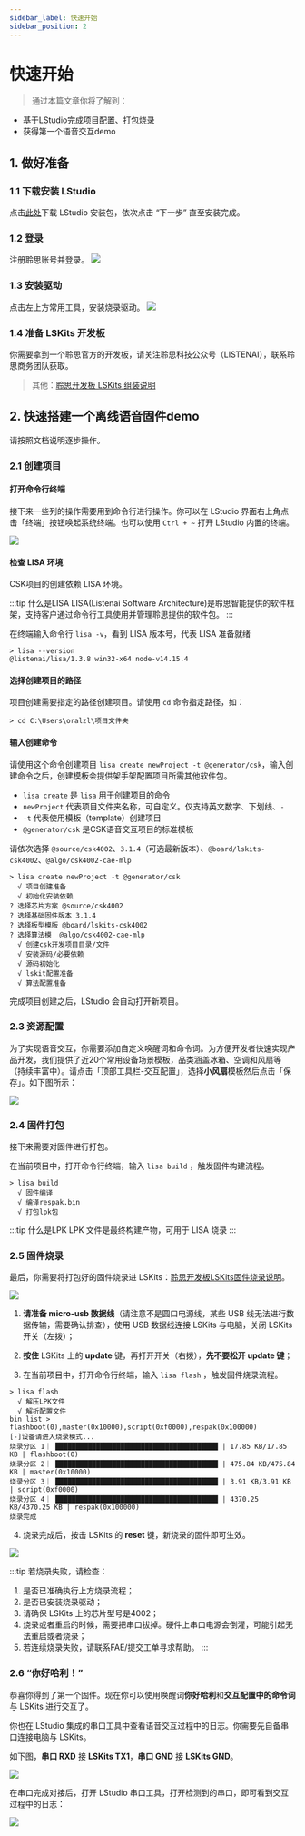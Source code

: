 ```yaml
---
sidebar_label: 快速开始
sidebar_position: 2
---
```


# 快速开始 

> 通过本篇文章你将了解到：
- 基于LStudio完成项目配置、打包烧录
- 获得第一个语音交互demo

## 1. 做好准备

### 1.1 下载安装 LStudio

点击[此处](https://castor.iflyos.cn/castor/v3/lstudio/download)下载 LStudio 安装包，依次点击 “下一步” 直至安装完成。

### 1.2 登录

注册聆思账号并登录。
![](./files/login.png)

### 1.3 安装驱动

点击左上方常用工具，安装烧录驱动。
![](./files/install_driver.png)


### 1.4 准备 LSKits 开发板

你需要拿到一个聆思官方的开发板，请关注聆思科技公众号（LISTENAI），联系聆思商务团队获取。

> 其他：[聆思开发板 LSKits 组装说明](https://www.bilibili.com/video/BV1po4y1d7fB)

## 2. 快速搭建一个离线语音固件demo

请按照文档说明逐步操作。

### 2.1 创建项目

#### 打开命令行终端

接下来一些列的操作需要用到命令行进行操作。你可以在 LStudio 界面右上角点击「终端」按钮唤起系统终端。也可以使用 `Ctrl + ~` 打开 LStudio 内置的终端。

![](./files/terminal.png)


#### 检查 LISA 环境

CSK项目的创建依赖 LISA 环境。

:::tip 什么是LISA
LISA(Listenai Software Architecture)是聆思智能提供的软件框架，支持客户通过命令行工具使用并管理聆思提供的软件包。 
:::

在终端输入命令行 `lisa -v`，看到 LISA 版本号，代表 LISA 准备就绪

```shell
> lisa --version
@listenai/lisa/1.3.8 win32-x64 node-v14.15.4
```

#### 选择创建项目的路径 

项目创建需要指定的路径创建项目。请使用 `cd` 命令指定路径，如：

```shell
> cd C:\Users\oralzl\项目文件夹
```

#### 输入创建命令

请使用这个命令创建项目 `lisa create newProject -t @generator/csk`，输入创建命令之后，创建模板会提供架手架配置项目所需其他软件包。

> 
- `lisa create` 是 `lisa` 用于创建项目的命令
- `newProject` 代表项目文件夹名称，可自定义。仅支持英文数字、下划线、`-`
- `-t` 代表使用模板（template）创建项目
- `@generator/csk` 是CSK语音交互项目的标准模板

请依次选择 `@source/csk4002`、`3.1.4`（可选最新版本）、`@board/lskits-csk4002`、`@algo/csk4002-cae-mlp`

```shell
> lisa create newProject -t @generator/csk
  √ 项目创建准备
  √ 初始化安装依赖
? 选择芯片方案 @source/csk4002
? 选择基础固件版本 3.1.4
? 选择板型模版 @board/lskits-csk4002
? 选择算法模  @algo/csk4002-cae-mlp
  √ 创建csk开发项目目录/文件
  √ 安装源码/必要依赖
  √ 源码初始化
  √ lskit配置准备
  √ 算法配置准备
```

完成项目创建之后，LStudio 会自动打开新项目。



### 2.3 资源配置

为了实现语音交互，你需要添加自定义唤醒词和命令词。为方便开发者快速实现产品开发，我们提供了近20个常用设备场景模板，品类涵盖冰箱、空调和风扇等（持续丰富中）。请点击「顶部工具栏-交互配置」，选择**小风扇**模板然后点击「保存」。如下图所示：

![](./files/xuan_mo_ban.png)

### 2.4 固件打包

接下来需要对固件进行打包。

在当前项目中，打开命令行终端，输入 `lisa build` ，触发固件构建流程。

```shell
> lisa build
  √ 固件编译
  √ 编译respak.bin
  √ 打包lpk包
```

:::tip 什么是LPK
LPK 文件是最终构建产物，可用于 LISA 烧录
:::

### 2.5 固件烧录

最后，你需要将打包好的固件烧录进 LSKits：[聆思开发板LSKits固件烧录说明](https://www.bilibili.com/video/BV18T4y1P7Pm)。

![](./files/20210122044713.png)

1. **请准备 micro-usb 数据线**（请注意不是圆口电源线，某些 USB 线无法进行数据传输，需要确认排查），使用 USB 数据线连接 LSKits 与电脑，关闭 LSKits 开关（左拨）；

2. **按住** LSKits 上的 **update** 键，再打开开关（右拨），**先不要松开 update 键**；

3. 在当前项目中，打开命令行终端，输入 `lisa flash` ，触发固件烧录流程。

```shell
> lisa flash
  √ 解压LPK文件
  √ 解析配置文件
bin list > flashboot(0),master(0x10000),script(0xf0000),respak(0x100000)
[-]设备请进入烧录模式...
烧录分区 1｜ ████████████████████████████████████████ | 17.85 KB/17.85 KB | flashboot(0)
烧录分区 2｜ ████████████████████████████████████████ | 475.84 KB/475.84 KB | master(0x10000)
烧录分区 3｜ ████████████████████████████████████████ | 3.91 KB/3.91 KB | script(0xf0000)
烧录分区 4｜ ████████████████████████████████████████ | 4370.25 KB/4370.25 KB | respak(0x100000)
烧录完成
```


4. 烧录完成后，按击 LSKits 的 **reset** 键，新烧录的固件即可生效。

![](./files/20210130170827.png)


:::tip 若烧录失败，请检查：
1. 是否已准确执行上方烧录流程；
2. 是否已安装烧录驱动；
3. 请确保 LSKits 上的芯片型号是4002；
4. 烧录或者重启的时候，需要把串口拔掉。硬件上串口电源会倒灌，可能引起无法重启或者烧录；
5. 若连续烧录失败，请联系FAE/提交工单寻求帮助。
:::

### 2.6 “你好哈利！”

恭喜你得到了第一个固件。现在你可以使用唤醒词**你好哈利**和**交互配置中的命令词**与 LSKits 进行交互了。

你也在 LStudio 集成的串口工具中查看语音交互过程中的日志。你需要先自备串口连接电脑与 LSKits。

如下图，**串口 RXD** 接 **LSKits TX1**，**串口 GND** 接 **LSKits GND**。


![](./files/20210226132255.png)


在串口完成对接后，打开 LStudio 串口工具，打开检测到的串口，即可看到交互过程中的日志：

![](./files/20210130175945.png)



